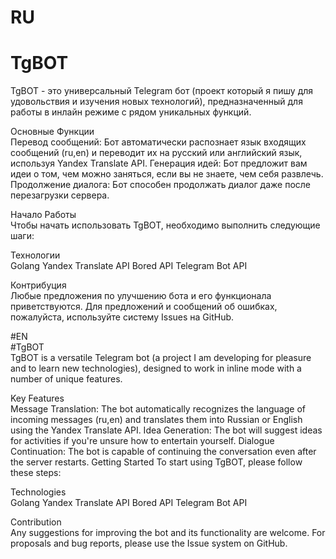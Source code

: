 # RU  
# TgBOT  
TgBOT - это универсальный Telegram бот (проект который я пишу для удовольствия и изучения новых технологий), предназначенный для работы в инлайн режиме с рядом уникальных функций.

Основные Функции  
Перевод сообщений: Бот автоматически распознает язык входящих сообщений (ru,en) и переводит их на русский или английский язык, используя Yandex Translate API.
Генерация идей: Бот предложит вам идеи о том, чем можно заняться, если вы не знаете, чем себя развлечь.
Продолжение диалога: Бот способен продолжать диалог даже после перезагрузки сервера.

Начало Работы  
Чтобы начать использовать TgBOT, необходимо выполнить следующие шаги:

Технологии  
Golang
Yandex Translate API
Bored API
Telegram Bot API

Контрибуция  
Любые предложения по улучшению бота и его функционала приветствуются. Для предложений и сообщений об ошибках, пожалуйста, используйте систему Issues на GitHub.

#EN  
#TgBOT  
TgBOT is a versatile Telegram bot (a project I am developing for pleasure and to learn new technologies), designed to work in inline mode with a number of unique features.

Key Features  
Message Translation: The bot automatically recognizes the language of incoming messages (ru,en) and translates them into Russian or English using the Yandex Translate API.
Idea Generation: The bot will suggest ideas for activities if you're unsure how to entertain yourself.
Dialogue Continuation: The bot is capable of continuing the conversation even after the server restarts.
Getting Started
To start using TgBOT, please follow these steps:

Technologies  
Golang
Yandex Translate API
Bored API
Telegram Bot API

Contribution  
Any suggestions for improving the bot and its functionality are welcome. For proposals and bug reports, please use the Issue system on GitHub.

